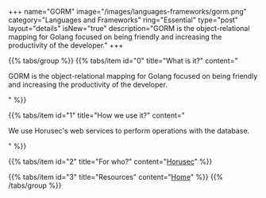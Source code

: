 +++
name="GORM"
image="/images/languages-frameworks/gorm.png"
category="Languages and Frameworks"
ring="Essential"
type="post"
layout="details"
isNew="true"
description="GORM is the object-relational mapping for Golang focused on being friendly and increasing the productivity of the developer."
+++

{{% tabs/group %}}
  {{% tabs/item id="0" title="What is it?" content="<p>GORM is the object-relational mapping for Golang focused on being friendly and increasing the productivity of the developer.</p>" %}}
  
  {{% tabs/item id="1" title="How we use it?" content="<p>We use Horusec's web services to perform operations with the database.</p>" %}}
  
  {{% tabs/item id="2" title="For who?" content="<a href='https://horusec.io/site/'>Horusec</a>" %}}

  {{% tabs/item id="3" title="Resources" content="<a href='https://gorm.io/'>Home</a>" %}}
{{% /tabs/group %}}